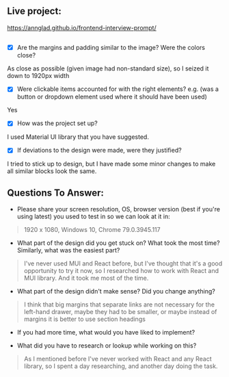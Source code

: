 ## Live project:
https://annglad.github.io/frontend-interview-prompt/
##
- [x]  Are the margins and padding similar to the image? Were the colors close? 

As close as possible (given image had non-standard size), so I seized it down to 1920px width

- [x] Were clickable items accounted for with the right elements? e.g. (was a button or dropdown element used where it should have been used)

Yes

- [x]  How was the project set up? 

I used Material UI library that you have suggested. 

- [x]  If deviations to the design were made, were they justified? 

I tried to stick up to design, but I have made some minor changes to make all similar blocks look the same.

## Questions To Answer: 
- Please share your screen resolution, OS, browser version (best if you're using latest) you used to test in so we can look at it in: 

>1920 x 1080, Windows 10, Chrome 79.0.3945.117

- What part of the design did you get stuck on? What took the most time? Similarly, what was the easiest part? 

>I've never used MUI and React before, but I've thought that it's a good opportunity to try it now, so I researched how to work with React and MUI library. And it took me most of the time. 

- What part of the design didn't make sense? Did you change anything?

>I think that big margins that separate links are not necessary for the left-hand drawer, maybe they had to be smaller, or maybe instead of margins it is better to use section headings

- If you had more time, what would you have liked to implement? 

- What did you have to research or lookup while working on this? 

>As I mentioned before I've never worked with React and any React library, so I spent a day researching, and another day doing the task.
